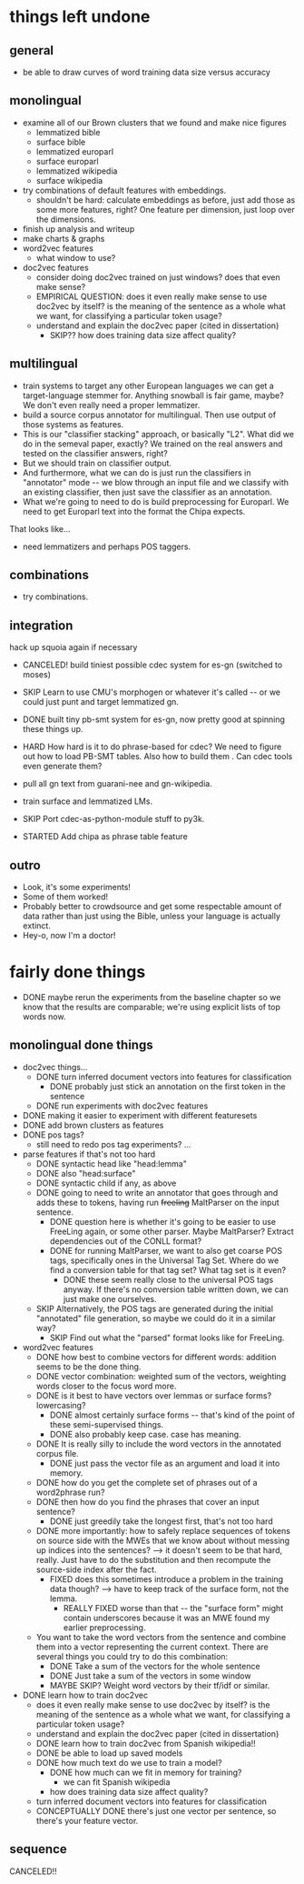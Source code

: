 # things left undone

## general
  * be able to draw curves of word training data size versus accuracy

## monolingual

  * examine all of our Brown clusters that we found and make nice figures
    * lemmatized bible
    * surface bible
    * lemmatized europarl
    * surface europarl
    * lemmatized wikipedia
    * surface wikipedia
  * try combinations of default features with embeddings.
    * shouldn't be hard: calculate embeddings as before, just add those as some
    more features, right? One feature per dimension, just loop over the
    dimensions.
  * finish up analysis and writeup
  * make charts & graphs
  * word2vec features
    * what window to use?
  * doc2vec features
    * consider doing doc2vec trained on just windows? does that even make sense?
    * EMPIRICAL QUESTION: does it even really make sense to use doc2vec by
    itself? is the meaning of the sentence as a whole what we want, for
    classifying a particular token
    usage?
    * understand and explain the doc2vec paper (cited in dissertation)
      * SKIP?? how does training data size affect quality?

## multilingual
  * train systems to target any other European languages we can get a
  target-language stemmer for. Anything snowball is fair game, maybe? We don't
  even really need a proper lemmatizer.
  * build a source corpus annotator for multilingual.
Then use output of those systems as features.
  * This is our "classifier stacking" approach, or basically "L2".  What did we
  do in the semeval paper, exactly? We trained on the real answers and tested
  on the classifier answers, right?
  * But we should train on classifier output.
  * And furthermore, what we can do is just run the classifiers in "annotator"
  mode -- we blow through an input file and we classify with an existing
  classifier, then just save the classifier as an annotation.
  * What we're going to need to do is build preprocessing for Europarl. We need
  to get Europarl text into the format the Chipa expects.

That looks like...
  * need lemmatizers and perhaps POS taggers.

## combinations
  * try combinations.

## integration
hack up squoia again if necessary

  * CANCELED! build tiniest possible cdec system for es-gn (switched to moses)
  * SKIP Learn to use CMU's morphogen or whatever it's called -- or we could
  just punt and target lemmatized gn.
  * DONE built tiny pb-smt system for es-gn, now pretty good at spinning these
  things up.

  * HARD How hard is it to do phrase-based for cdec? We need to figure out how
  to load PB-SMT tables. Also how to build them . Can cdec tools even generate
  them?

  * pull all gn text from guarani-nee and gn-wikipedia.
  * train surface and lemmatized LMs.

  * SKIP Port cdec-as-python-module stuff to py3k.
  * STARTED Add chipa as phrase table feature 

## outro
  * Look, it's some experiments!
  * Some of them worked!
  * Probably better to crowdsource and get some respectable amount of data
  rather than just using the Bible, unless your language is actually extinct.
  * Hey-o, now I'm a doctor!


# fairly done things

  * DONE maybe rerun the experiments from the baseline chapter so we know that the results are comparable; we're using explicit lists of top words now.

## monolingual done things
  * doc2vec things...
    * DONE turn inferred document vectors into features for classification
      * DONE probably just stick an annotation on the first token in the sentence
    * DONE run experiments with doc2vec features
  * DONE making it easier to experiment with different featuresets
  * DONE add brown clusters as features
  * DONE pos tags?
    * still need to redo pos tag experiments? ...
  * parse features if that's not too hard
    * DONE syntactic head like "head:lemma"
    * DONE also "head:surface"
    * DONE syntactic child if any, as above
    * DONE going to need to write an annotator that goes through and adds these
    to tokens, having run <del>freeling</del> MaltParser on the input
    sentence.
      * DONE question here is whether it's going to be easier to use FreeLing again,
      or some other parser. Maybe MaltParser? Extract dependencies out of the
      CONLL format?
      * DONE for running MaltParser, we want to also get coarse POS tags,
      specifically ones in the Universal Tag Set. Where do we find a conversion
      table for that tag set? What tag set is it even?
        * DONE these seem really close to the universal POS tags anyway. If there's
        no conversion table written down, we can just make one ourselves.
    * SKIP Alternatively, the POS tags are generated during the initial "annotated"
    file generation, so maybe we could do it in a similar way?
      * SKIP Find out what the "parsed" format looks like for FreeLing.
  * word2vec features
    * DONE how best to combine vectors for different words: addition seems to
      be the done thing.
    * DONE vector combination: weighted sum of the vectors, weighting words closer to the focus word more.
    * DONE is it best to have vectors over lemmas or surface forms? lowercasing?
      * DONE almost certainly surface forms -- that's kind of the point of these semi-supervised things.
      * DONE also probably keep case. case has meaning.
    * DONE It is really silly to include the word vectors in the annotated corpus
      file.
      * DONE just pass the vector file as an argument and load it into memory.
    * DONE how do you get the complete set of phrases out of a word2phrase run?
    * DONE then how do you find the phrases that cover an input sentence?
      * DONE just greedily take the longest first, that's not too hard
    * DONE more importantly: how to safely replace sequences of tokens on source
    side with the MWEs that we know about without messing up indices into the
    sentences? --> it doesn't seem to be that hard, really. Just have to do the
    substitution and then recompute the source-side index after the fact.
      * FIXED does this sometimes introduce a problem in the training data
      though? --> have to keep track of the surface form, not the lemma.
        * REALLY FIXED worse than that -- the "surface form" might contain
        underscores because it was an MWE found my earlier preprocessing.
    * You want to take the word vectors from the sentence and combine them
    into a vector representing the current context. There are several things you
    could try to do this combination:
      * DONE Take a sum of the vectors for the whole sentence
      * DONE Just take a sum of the vectors in some window
      * MAYBE SKIP? Weight word vectors by their tf/idf or similar.
  * DONE learn how to train doc2vec
    * does it even really make sense to use doc2vec by itself? is the meaning
    of the sentence as a whole what we want, for classifying a particular token
    usage?
    * understand and explain the doc2vec paper (cited in dissertation)
    * DONE learn how to train doc2vec from Spanish wikipedia!!
    * DONE be able to load up saved models
    * DONE how much text do we use to train a model?
      * DONE how much can we fit in memory for training?
        * we can fit Spanish wikipedia
      * how does training data size affect quality?
    * turn inferred document vectors into features for classification
    * CONCEPTUALLY DONE there's just one vector per sentence, so there's your
    feature vector.

## sequence
CANCELED!!

